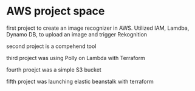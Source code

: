 # AWS project space
first project to create an image recognizer in AWS. Utilized IAM, Lamdba, Dynamo DB, to upload an image and trigger Rekognition

second project is a compehend tool

third project was using Polly on Lambda with Terraform

fourth proejct was a simple S3 bucket

fifth project was launching elastic beanstalk with terraform
